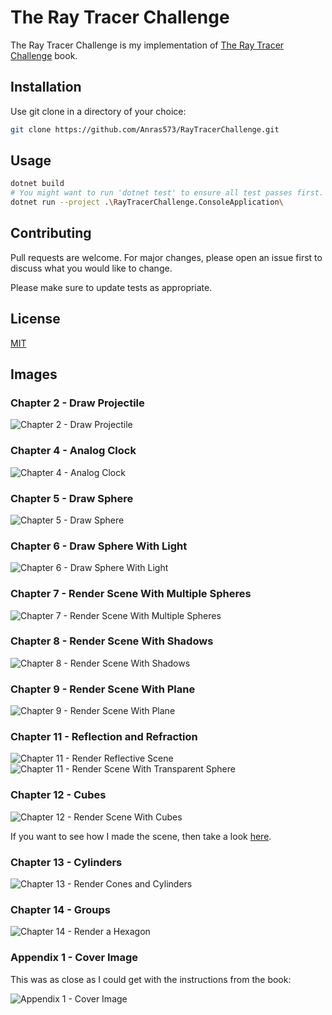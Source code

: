 # The Ray Tracer Challenge

The Ray Tracer Challenge is my implementation of [The Ray Tracer Challenge](https://pragprog.com/titles/jbtracer/the-ray-tracer-challenge/) book.

## Installation

Use git clone in a directory of your choice:

```bash
git clone https://github.com/Anras573/RayTracerChallenge.git
```

## Usage

```bash
dotnet build
# You might want to run 'dotnet test' to ensure all test passes first.
dotnet run --project .\RayTracerChallenge.ConsoleApplication\
```

## Contributing
Pull requests are welcome. For major changes, please open an issue first to discuss what you would like to change.

Please make sure to update tests as appropriate.

## License
[MIT](https://choosealicense.com/licenses/mit/)

## Images

### Chapter 2 - Draw Projectile

![Chapter 2 - Draw Projectile](Images/Chapter%202%20-%20Draw%20Projectile.png)

### Chapter 4 - Analog Clock

![Chapter 4 - Analog Clock](Images/Chapter%204%20-%20Analog%20Clock.png)

### Chapter 5 - Draw Sphere

![Chapter 5 - Draw Sphere](Images/Chapter%205%20-%20Draw%20Sphere.png)

### Chapter 6 - Draw Sphere With Light

![Chapter 6 - Draw Sphere With Light](Images/Chapter%206%20-%20Draw%20Sphere%20With%20Lights.png)

### Chapter 7 - Render Scene With Multiple Spheres

![Chapter 7 - Render Scene With Multiple Spheres](Images/Chapter%207%20-%20Render%20Scene%20With%20Multiple%20Spheres.png)

### Chapter 8 - Render Scene With Shadows

![Chapter 8 - Render Scene With Shadows](Images/Chapter%208%20-%20Render%20Scene%20With%20Shadows.png)

### Chapter 9 - Render Scene With Plane

![Chapter 9 - Render Scene With Plane](Images/Chapter%209%20-%20Scene%20With%20Plane.png)

### Chapter 11 - Reflection and Refraction

![Chapter 11 - Render Reflective Scene](Images/Chapter%2011%20-%20Reflective%20Scene.png)
![Chapter 11 - Render Scene With Transparent Sphere](Images/Chapter%2011%20-%20Transparent%20Sphere%20Scene.png)

### Chapter 12 - Cubes

![Chapter 12 - Render Scene With Cubes](Images/Chapter%2012%20-%20Cube%20Scene.png)

If you want to see how I made the scene, then take a look [here](Images/Chapter%2012%20-%20Cube%20Scene%20-%20Process.gif).

### Chapter 13 - Cylinders

![Chapter 13 - Render Cones and Cylinders](Images/Chapter%2013%20-%20Cones%20and%20Cylinders.png)

### Chapter 14 - Groups

![Chapter 14 - Render a Hexagon](Images/Chapter%2014%20-%20Render%20a%20Hexagon.png)

### Appendix 1 - Cover Image

This was as close as I could get with the instructions from the book:

![Appendix 1 - Cover Image](Images/Appendix%201%20-%20Render%20the%20Cover%20Image.png)
